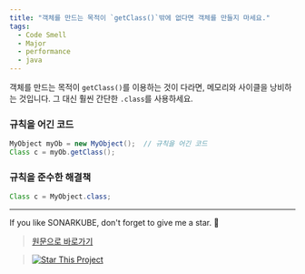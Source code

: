 ```yaml
---
title: "객체를 만드는 목적이 `getClass()`밖에 없다면 객체를 만들지 마세요."
tags:
  - Code Smell
  - Major
  - performance
  - java
---
```


객체를 만드는 목적이 `getClass()`를 이용하는 것이 다라면, 메모리와 사이클을 낭비하는 것입니다.
그 대신 훨씬 간단한 `.class`를 사용하세요.

### 규칙을 어긴 코드

```java
MyObject myOb = new MyObject();  // 규칙을 어긴 코드
Class c = myOb.getClass();
```

### 규칙을 준수한 해결책

```java
Class c = MyObject.class;
```

---

If you like SONARKUBE, don't forget to give me a star. :star2:

> [원문으로 바로가기](https://rules.sonarsource.com/java/RSPEC-2133)

> [![Star This Project](https://img.shields.io/github/stars/kantabile/sonarkube.svg?label=Stars&style=social)](https://github.com/kantabile/sonarkube)
